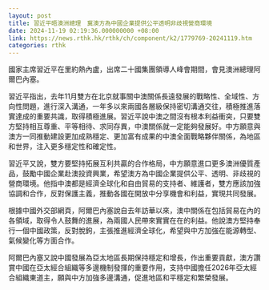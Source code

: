 ```yaml
---
layout: post
title: 習近平晤澳洲總理　冀澳方為中國企業提供公平透明非歧視營商環境
date: 2024-11-19 02:19:36.000000000 +08:00
link: https://news.rthk.hk/rthk/ch/component/k2/1779769-20241119.htm
categories: rthk
---
```


國家主席習近平在里約熱內盧，出席二十國集團領導人峰會期間，會見澳洲總理阿爾巴內塞。

習近平指出，去年11月雙方在北京就事關中澳關係長遠發展的戰略性、全域性、方向性問題，進行深入溝通，一年多以來兩國各層級保持密切溝通交往，積極推進落實達成的重要共識，取得積極進展。習近平說中澳之間沒有根本利益衝突，只要雙方堅持相互尊重、平等相待、求同存異，中澳關係就一定能夠發展好。中方願意與澳方一同推動建設更加成熟穩定、更加富有成果的中澳全面戰略夥伴關係，為地區和世界，注入更多穩定性和確定性。

習近平又說，雙方要堅持拓展互利共贏的合作格局，中方願意進口更多澳洲優質產品，鼓勵中國企業赴澳投資興業，希望澳方為中國企業提供公平、透明、非歧視的營商環境。他指中澳都是經濟全球化和自由貿易的支持者、維護者，雙方應該加強協調和合作，反對保護主義，推動各國在開放中分享機會和利益，實現共同發展。

根據中國外交部網頁，阿爾巴內塞說自去年訪華以來，澳中關係在包括貿易在內的各領域，取得令人鼓舞的進展，為兩國人民帶來實實在在的利益。他說澳方堅持奉行一個中國政策，反對脫鉤，主張推進經濟全球化，希望與中方加強在能源轉型、氣候變化等方面合作。

阿爾巴內塞又說中國發展為亞太地區長期保持穩定和增長，作出重要貢獻，澳方讚賞中國在亞太經合組織等多邊機制發揮的重要作用，支持中國擔任2026年亞太經合組織東道主，願與中方加強多邊溝通，促進地區和平穩定和繁榮發展。
